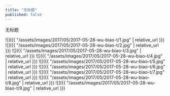 ```yaml
---
title: "无标题"
published: false
---
```

无标题



![]({{ "/assets/images/2017/05/2017-05-28-wu-biao-t/1.jpg" | relative_url }})
![]({{ "/assets/images/2017/05/2017-05-28-wu-biao-t/2.jpg" | relative_url }})
![]({{ "/assets/images/2017/05/2017-05-28-wu-biao-t/3.jpg" | relative_url }})
![]({{ "/assets/images/2017/05/2017-05-28-wu-biao-t/4.jpg" | relative_url }})
![]({{ "/assets/images/2017/05/2017-05-28-wu-biao-t/5.jpg" | relative_url }})
![]({{ "/assets/images/2017/05/2017-05-28-wu-biao-t/6.jpg" | relative_url }})
![]({{ "/assets/images/2017/05/2017-05-28-wu-biao-t/7.jpg" | relative_url }})
![]({{ "/assets/images/2017/05/2017-05-28-wu-biao-t/8.jpg" | relative_url }})
![]({{ "/assets/images/2017/05/2017-05-28-wu-biao-t/9.jpg" | relative_url }})
